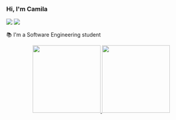 ### Hi, I'm Camila 
<div> 
  <a href="https://www.instagram.com/camilasonoda_/" target="_blank"><img src="https://img.shields.io/badge/-Instagram-%23E4405F?style=for-the-badge&logo=instagram&logoColor=white" target="_blank"></a>
  <a href="https://www.linkedin.com/in/camilasonoda" target="_blank"><img src="https://img.shields.io/badge/-LinkedIn-%230077B5?style=for-the-badge&logo=linkedin&logoColor=white" target="_blank"></a> 
</div>

📚 I'm a Software Engineering student

<div align="center">
  <a href="https://github.com/csonodacamila">
  <img height="180em" src="https://github-readme-stats.vercel.app/api?username=csonodacamila&show_icons=true&theme=tokyonight&include_all_commits=true&count_private=true"/>
  <img height="180em" src="https://github-readme-stats.vercel.app/api/top-langs/?username=csonodacamila&layout=compact&langs_count=7&theme=tokyonight"/>
</div>
